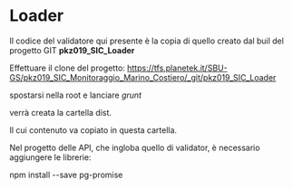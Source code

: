 # Loader

Il codice del validatore qui presente è la copia di quello creato dal buil del progetto GIT **pkz019_SIC_Loader**

Effettuare il clone del progetto:
https://tfs.planetek.it/SBU-GS/pkz019_SIC_Monitoraggio_Marino_Costiero/_git/pkz019_SIC_Loader

spostarsi nella root e lanciare *grunt*

verrà creata la cartella dist.

Il cui contenuto va copiato in questa cartella.


Nel progetto delle API, che ingloba quello di validator, è necessario aggiungere le librerie:

npm install --save pg-promise
